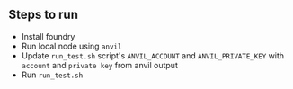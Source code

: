 ## Steps to run
- Install foundry
- Run local node using `anvil`
- Update `run_test.sh` script's `ANVIL_ACCOUNT` and `ANVIL_PRIVATE_KEY` with `account` and `private key` from anvil output
- Run `run_test.sh`